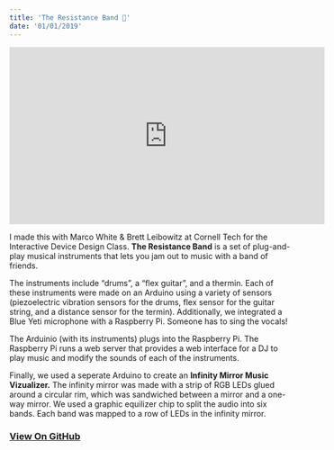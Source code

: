 ```yaml
---
title: 'The Resistance Band 🎼'
date: '01/01/2019'
---
```


<iframe width="560" height="315" src="https://www.youtube.com/embed/8nI9rLS6FHI" frameborder="0" allow="accelerometer; autoplay; encrypted-media; gyroscope; picture-in-picture" allowfullscreen></iframe>

I made this with Marco White & Brett Leibowitz at Cornell Tech for the Interactive Device Design Class. **The Resistance Band** is a set of plug-and-play musical instruments that lets you jam out to music with a band of friends.

The instruments include &ldquo;drums&rdquo;, a &ldquo;flex guitar&rdquo;, and a thermin. Each of these instruments were made on an Arduino using a variety of sensors (piezoelectric vibration sensors for the drums, flex sensor for the guitar string, and a distance sensor for the termin). Additionally, we integrated a Blue Yeti microphone with a Raspberry Pi. Someone has to sing the vocals!

The Arduinio (with its instruments) plugs into the Raspberry Pi. The Raspberry Pi runs a web server that provides a web interface for a DJ to play music and modify the sounds of each of the instruments.

Finally, we used a seperate Arduino to create an **Infinity Mirror Music Vizualizer.**
The infinity mirror was made with a strip of RGB LEDs glued around a circular rim, which was sandwiched between a mirror and a one-way mirror. We used a graphic equilizer chip to split the audio into six bands. Each band was mapped to a row of LEDs in the infinity mirror.

### [View On GitHub](https://github.com/TheResistanceBand/theResistanceBand/wiki/Music-Visualizer)
